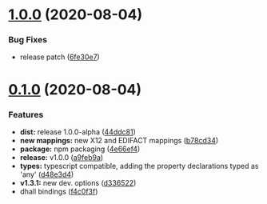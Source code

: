 # [1.0.0](https://github.com/freight-trust/libedi/compare/0.1.0...1.0.0) (2020-08-04)

### Bug Fixes

- release patch
  ([6fe30e7](https://github.com/freight-trust/libedi/commit/6fe30e776c9428c49738818336cab5ef2875d7d4))

# [0.1.0](https://github.com/freight-trust/libedi/compare/a9feb9a727cd29d8fcd981c555877051144401b2...0.1.0) (2020-08-04)

### Features

- **dist:** release 1.0.0-alpha
  ([44ddc81](https://github.com/freight-trust/libedi/commit/44ddc813454195703e6fefcc4ed17a6921deea8a))
- **new mappings:** new X12 and EDIFACT mappings
  ([b78cd34](https://github.com/freight-trust/libedi/commit/b78cd34fef96eccacef111a4f408f246bd816081))
- **package:** npm packaging
  ([4e66ef4](https://github.com/freight-trust/libedi/commit/4e66ef4592efe259cc19ba88c6d87a480088d58d))
- **release:** v1.0.0
  ([a9feb9a](https://github.com/freight-trust/libedi/commit/a9feb9a727cd29d8fcd981c555877051144401b2))
- **types:** typescript compatible, adding the property declarations typed as
  'any'
  ([d48e3d4](https://github.com/freight-trust/libedi/commit/d48e3d42cb981bc122956ad6c6e015da832d819d))
- **v1.3.1:** new dev. options
  ([d336522](https://github.com/freight-trust/libedi/commit/d3365224428d8dcd15515bbfae1c1b2ccf7c2dbb))
- dhall bindings
  ([f4c0f3f](https://github.com/freight-trust/libedi/commit/f4c0f3fb14a5d611fb1044a79178683511a0dccb))
